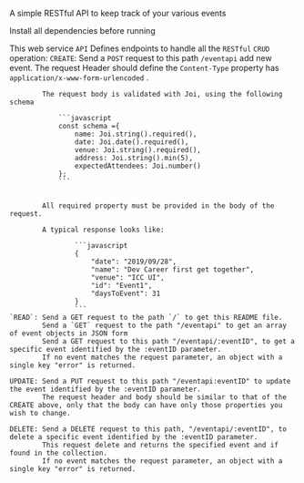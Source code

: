 A simple RESTful API to keep track of your various events

Install all dependencies before running

This web service `API` Defines endpoints to handle all the `RESTful` `CRUD` operation:
    `CREATE`: Send a `POST` request to this path `/eventapi` add new event.
            The request Header should define the `Content-Type` property has `application/x-www-form-urlencoded` .
            
            The request body is validated with Joi, using the following schema

                ```javascript
                const schema ={
                    name: Joi.string().required(),
                    date: Joi.date().required(),
                    venue: Joi.string().required(),
                    address: Joi.string().min(5),
                    expectedAttendees: Joi.number()
                };
                ```


            All required property must be provided in the body of the request.

            A typical response looks like:

                    ```javascript
                    {
                        "date": "2019/09/28",
                        "name": "Dev Career first get together",
                        "venue": "ICC UI",
                        "id": "Event1",
                        "daysToEvent": 31
                    }
                    ```
    `READ`: Send a GET request to the path `/` to get this README file.
            Send a `GET` request to the path "/eventapi" to get an array of event objects in JSON form
            Send a GET request to this path "/eventapi/:eventID", to get a specific event identified by the :eventID parameter.
            If no event matches the request parameter, an object with a single key "error" is returned.

    UPDATE: Send a PUT request to this path "/eventapi:eventID" to update the event identified by the :eventID parameter.
            The request header and body should be similar to that of the CREATE above, only that the body can have only those properties you wish to change.

    DELETE: Send a DELETE request to this path, "/eventapi/:eventID", to delete a specific event identified by the :eventID parameter.
            This request delete and returns the specified event and if found in the collection.
            If no event matches the request parameter, an object with a single key "error" is returned.
